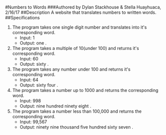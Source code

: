 #Numbers to Words
###Authored by Dylan Stackhouse & Stella Huayhuaca, 2/16/17
##Description
A website that translates numbers to written words.
##Specifications
1. The program takes one single digit number and translates into it's corresponding word.
    * Input: 1
    * Output: one .
2. The program takes a multiple of 10(under 100) and returns it's corresponding word.
    * Input: 60
    * Output: sixty .
3. The program takes any number under 100 and returns it's corresponding word.
    * Input: 64
    * Output: sixty four .
4. The program takes a number up to 1000 and returns the corresponding word.
    * Input: 998
    * Output: nine hundred ninety eight .
5. The program takes a number less than 100,000 and returns the corresponding word.
    * Input: 99,567
    * Output: ninety nine thousand five hundred sixty seven .
